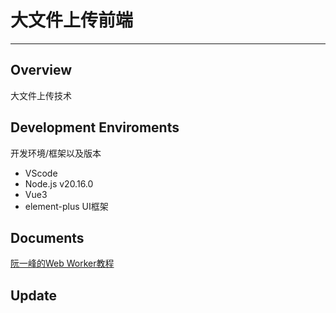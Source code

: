 # 大文件上传前端

<hr/>

## Overview

大文件上传技术

## Development Enviroments

开发环境/框架以及版本

- VScode
- Node.js v20.16.0
- Vue3
- element-plus UI框架

## Documents

[阮一峰的Web Worker教程](https://www.ruanyifeng.com/blog/2018/07/web-worker.html)

## Update
